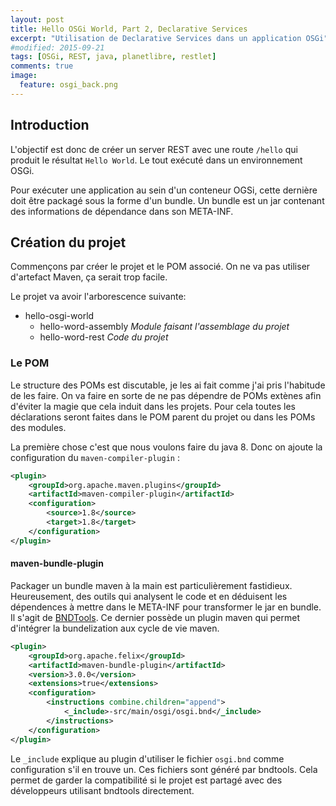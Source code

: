 ```yaml
---
layout: post
title: Hello OSGi World, Part 2, Declarative Services
excerpt: "Utilisation de Declarative Services dans un application OSGi"
#modified: 2015-09-21
tags: [OSGi, REST, java, planetlibre, restlet]
comments: true
image:
  feature: osgi_back.png
---
```


## Introduction
L'objectif est donc de créer un server REST avec une route `/hello` qui produit le résultat `Hello World`. Le tout
exécuté dans un environnement OSGi.

Pour exécuter une application au sein d'un conteneur OGSi, cette dernière doit être packagé sous la forme d'un bundle.
Un bundle est un jar contenant des informations de dépendance dans son META-INF.

## Création du projet
Commençons par créer le projet et le POM associé. On ne va pas utiliser d'artefact Maven, ça serait trop facile.

Le projet va avoir l'arborescence suivante:

* hello-osgi-world
   * hello-word-assembly *Module faisant l'assemblage du projet*
   * hello-word-rest *Code du projet*

### Le POM
Le structure des POMs est discutable, je les ai fait comme j'ai pris l'habitude de les faire. On va faire en sorte
de ne pas dépendre de POMs extènes afin d'éviter la magie que cela induit dans les projets. Pour cela toutes les
déclarations seront faites dans le POM parent du projet ou dans les POMs des modules.

La première chose c'est que nous voulons faire du java 8. Donc on ajoute la configuration du `maven-compiler-plugin` :

```xml
<plugin>
    <groupId>org.apache.maven.plugins</groupId>
    <artifactId>maven-compiler-plugin</artifactId>
    <configuration>
        <source>1.8</source>
        <target>1.8</target>
    </configuration>
</plugin>
```

#### maven-bundle-plugin
Packager un bundle maven à la main est particulièrement fastidieux. Heureusement, des outils qui analysent le code et en déduisent les dépendences à mettre dans le META-INF pour transformer le jar en bundle. Il s'agit de [BNDTools](http://bndtools.org/). Ce dernier possède un plugin maven qui permet d'intégrer la bundelization aux cycle de vie maven.

```xml
<plugin>
    <groupId>org.apache.felix</groupId>
    <artifactId>maven-bundle-plugin</artifactId>
    <version>3.0.0</version>
    <extensions>true</extensions>
    <configuration>
        <instructions combine.children="append">
            <_include>-src/main/osgi/osgi.bnd</_include>
        </instructions>
    </configuration>
</plugin>
```

Le `_include` explique au plugin d'utiliser le fichier `osgi.bnd` comme configuration s'il en trouve un. Ces fichiers
sont généré par bndtools. Cela permet de garder la compatibilité si le projet est partagé avec des développeurs
utilisant bndtools directement.

